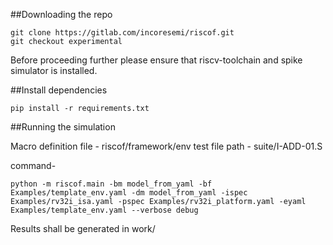 ##Downloading the repo
```
git clone https://gitlab.com/incoresemi/riscof.git
git checkout experimental

```
Before proceeding further please ensure that riscv-toolchain and spike simulator is installed.

##Install dependencies
```
pip install -r requirements.txt

```
##Running the simulation

Macro definition file - riscof/framework/env
test file path - suite/I-ADD-01.S

command-
```
python -m riscof.main -bm model_from_yaml -bf Examples/template_env.yaml -dm model_from_yaml -ispec Examples/rv32i_isa.yaml -pspec Examples/rv32i_platform.yaml -eyaml Examples/template_env.yaml --verbose debug

```

Results shall be generated in work/